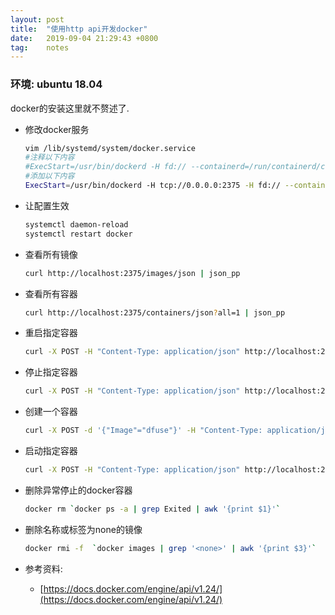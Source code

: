 ```yaml
---
layout: post
title:  "使用http api开发docker"
date:   2019-09-04 21:29:43 +0800
tag:    notes
---
```


### 环境: ubuntu 18.04

docker的安装这里就不赘述了.

- 修改docker服务
    ```bash
    vim /lib/systemd/system/docker.service
    #注释以下内容
    #ExecStart=/usr/bin/dockerd -H fd:// --containerd=/run/containerd/containerd.sock
    #添加以下内容
    ExecStart=/usr/bin/dockerd -H tcp://0.0.0.0:2375 -H fd:// --containerd=/run/containerd/containerd.sock
    ```
- 让配置生效
    ```bash
    systemctl daemon-reload
    systemctl restart docker
    ```

- 查看所有镜像
    ```bash
    curl http://localhost:2375/images/json | json_pp
    ```

- 查看所有容器
    ```bash
    curl http://localhost:2375/containers/json?all=1 | json_pp
    ```

- 重启指定容器
    ```bash
    curl -X POST -H "Content-Type: application/json" http://localhost:2375/containers/e05d9754ca6a/restart?t=0
    ```

- 停止指定容器
    ```bash
    curl -X POST -H "Content-Type: application/json" http://localhost:2375/containers/e05d9754ca6a/stop?t=0
    ```

- 创建一个容器
    ```bash
    curl -X POST -d '{"Image"="dfuse"}' -H "Content-Type: application/json" http://localhost:2375/containers/create
    ```

- 启动指定容器
    ```bash
    curl -X POST -H "Content-Type: application/json" http://localhost:2375/containers/e05d9754ca6a/start
    ```

- 删除异常停止的docker容器
    ```bash
    docker rm `docker ps -a | grep Exited | awk '{print $1}'`   
    ```

- 删除名称或标签为none的镜像
    ```bash
    docker rmi -f  `docker images | grep '<none>' | awk '{print $3}'`
    ```

- 参考资料:
    - [https://docs.docker.com/engine/api/v1.24/](https://docs.docker.com/engine/api/v1.24/)
